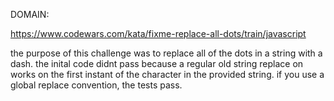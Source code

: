 DOMAIN:

https://www.codewars.com/kata/fixme-replace-all-dots/train/javascript



the purpose of this challenge was to replace all of the dots in a string with a dash. the inital code didnt pass because a regular old string replace on works on the first instant of the character in the provided string. if you use a global replace convention, the tests pass.

